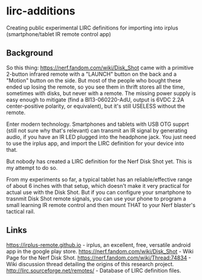# lirc-additions
Creating public experimental LIRC definitions for importing into irplus (smartphone/tablet IR remote control app)

## Background
So this thing: https://nerf.fandom.com/wiki/Disk_Shot
came with a primitive 2-button infrared remote with a "LAUNCH" button on the back and a "Motion" button on the side.
But most of the people who bought these ended up losing the remote, so you see them in thrift stores all the time, sometimes with disks, but never with a remote.
The missing power supply is easy enough to mitigate (find a Bl13-060220-AdU, output is 6VDC 2.2A center-positive polarity, or equivalent), but it's still USELESS without the remote.

Enter modern technology.
Smartphones and tablets with USB OTG supprt (still not sure why that's relevant) can transmit an IR signal by generating audio, if you have an IR LED plugged into the headphone jack.
You just need to use the irplus app, and import the LIRC definition for your device into that.

But nobody has created a LIRC definition for the Nerf Disk Shot yet.
This is my attempt to do so.

From my experiments so far, a typical tablet has an reliable/effective range of about 6 inches with that setup, which doesn't make it very practical for actual use with the Disk Shot.
But if you can configure your smartphone to trasnmit Disk Shot remote signals, you can use your phone to program a small learning IR remote control and then mount THAT to your Nerf blaster's tactical rail.

## Links
https://irplus-remote.github.io - irplus, an excellent, free, versatile android app in the google play store.
https://nerf.fandom.com/wiki/Disk_Shot - Wiki Page for the Nerf Disk Shot.
https://nerf.fandom.com/wiki/Thread:74834 - Wiki discussion thread detailing the origins of this research project.
http://lirc.sourceforge.net/remotes/ - Database of LIRC definition files.
